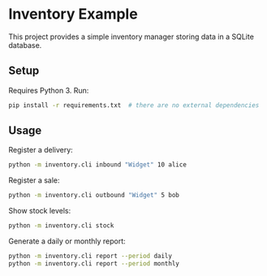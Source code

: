 # Inventory Example

This project provides a simple inventory manager storing data in a SQLite database.

## Setup

Requires Python 3. Run:

```bash
pip install -r requirements.txt  # there are no external dependencies
```

## Usage

Register a delivery:

```bash
python -m inventory.cli inbound "Widget" 10 alice
```

Register a sale:

```bash
python -m inventory.cli outbound "Widget" 5 bob
```

Show stock levels:

```bash
python -m inventory.cli stock
```

Generate a daily or monthly report:

```bash
python -m inventory.cli report --period daily
python -m inventory.cli report --period monthly
```
